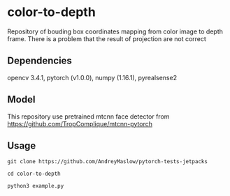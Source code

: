 # color-to-depth

Repository of bouding box coordinates mapping from color image to depth frame.
There is a problem that the result of projection are not correct

## Dependencies
opencv 3.4.1, pytorch (v1.0.0), numpy (1.16.1), pyrealsense2

## Model 
This repository use pretrained mtcnn face detector from https://github.com/TropComplique/mtcnn-pytorch

## Usage
```
git clone https://github.com/AndreyMaslow/pytorch-tests-jetpacks

cd color-to-depth

python3 example.py
```
